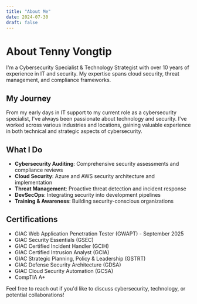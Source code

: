 ```yaml
---
title: "About Me"
date: 2024-07-30
draft: false
---
```


# About Tenny Vongtip

I'm a Cybersecurity Specialist & Technology Strategist with over 10 years of experience in IT and security. My expertise spans cloud security, threat management, and compliance frameworks.

## My Journey

From my early days in IT support to my current role as a cybersecurity specialist, I've always been passionate about technology and security. I've worked across various industries and locations, gaining valuable experience in both technical and strategic aspects of cybersecurity.

## What I Do

- **Cybersecurity Auditing**: Comprehensive security assessments and compliance reviews
- **Cloud Security**: Azure and AWS security architecture and implementation
- **Threat Management**: Proactive threat detection and incident response
- **DevSecOps**: Integrating security into development pipelines
- **Training & Awareness**: Building security-conscious organizations

## Certifications

- GIAC Web Application Penetration Tester (GWAPT) - September 2025
- GIAC Security Essentials (GSEC)
- GIAC Certified Incident Handler (GCIH)
- GIAC Certified Intrusion Analyst (GCIA)
- GIAC Strategic Planning, Policy & Leadership (GSTRT)
- GIAC Defense Security Architecture (GDSA)
- GIAC Cloud Security Automation (GCSA)
- CompTIA A+

Feel free to reach out if you'd like to discuss cybersecurity, technology, or potential collaborations!


